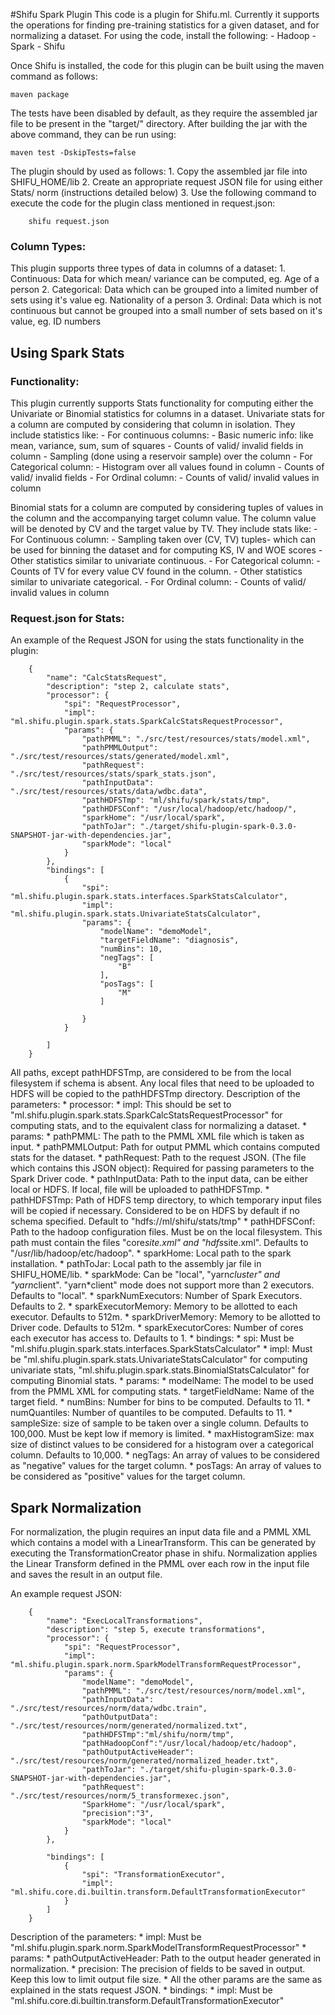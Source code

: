 #Shifu Spark Plugin
This code is a plugin for Shifu.ml. 
Currently it supports the operations for finding pre-training statistics for a given dataset, and for normalizing a dataset.
For using the code, install the following:
	- Hadoop
	- Spark
	- Shifu

Once Shifu is installed, the code for this plugin can be built using the maven command as follows:
	
	maven package

The tests have been disabled by default, as they require the assembled jar file to be present in the "target/" directory.
After building the jar with the above command, they can be run using:

	maven test -DskipTests=false
	
The plugin should by used as follows:
	1. Copy the assembled jar file into SHIFU_HOME/lib
	2. Create an appropriate request JSON file for using either Stats/ norm (instructions detailed below)
	3. Use the following command to execute the code for the plugin class mentioned in request.json: 
		
		shifu request.json
	
### Column Types:
This plugin supports three types of data in columns of a dataset:
	1. Continuous: Data for which mean/ variance can be computed, eg. Age of a person
	2. Categorical: Data which can be grouped into a limited number of sets using it's value eg. Nationality of a person
	3. Ordinal: Data which is not continuous but cannot be grouped into a small number of sets based on it's value, eg. ID numbers
	
## Using Spark Stats 
### Functionality:

This plugin currently supports Stats functionality for computing either the Univariate or Binomial statistics for columns in a dataset.
Univariate stats for a column are computed by considering that column in isolation. They include statistics like:
	- For continuous columns:
		- Basic numeric info: like mean, variance, sum, sum of squares
		- Counts of valid/ invalid fields in column
		- Sampling (done using a reservoir sample) over the column
	- For Categorical column:
		- Histogram over all values found in column
		- Counts of valid/ invalid fields
	- For Ordinal column:
		- Counts of valid/ invalid values in column

Binomial stats for a column are computed by considering tuples of values in the column and the accompanying target column value.
The column value will be denoted by CV and the target value by TV.
They include stats like:
	- For Continuous column: 
		- Sampling taken over (CV, TV) tuples- which can be used for binning the dataset and for computing KS, IV and WOE scores
		- Other statistics similar to univariate continuous.
	- For Categorical column:
		- Counts of TV for every value CV found in the column.
		- Other statistics similar to univariate categorical.
	- For Ordinal column:
		- Counts of valid/ invalid values in column

### Request.json for Stats:
An example of the Request JSON for using the stats functionality in the plugin:

```
	{
	    "name": "CalcStatsRequest",
	    "description": "step 2, calculate stats",
	    "processor": {
	        "spi": "RequestProcessor",
	        "impl": "ml.shifu.plugin.spark.stats.SparkCalcStatsRequestProcessor",
	        "params": {
	            "pathPMML": "./src/test/resources/stats/model.xml",
	            "pathPMMLOutput": "./src/test/resources/stats/generated/model.xml",
	            "pathRequest": "./src/test/resources/stats/spark_stats.json",
	            "pathInputData": "./src/test/resources/stats/data/wdbc.data",
	            "pathHDFSTmp": "ml/shifu/spark/stats/tmp",
	            "pathHDFSConf": "/usr/local/hadoop/etc/hadoop/",
	            "sparkHome": "/usr/local/spark",
	            "pathToJar": "./target/shifu-plugin-spark-0.3.0-SNAPSHOT-jar-with-dependencies.jar",
	            "sparkMode": "local"
	        }
	    },    
	    "bindings": [
	        {
	            "spi": "ml.shifu.plugin.spark.stats.interfaces.SparkStatsCalculator",
	            "impl": "ml.shifu.plugin.spark.stats.UnivariateStatsCalculator",
	            "params": {
	                "modelName": "demoModel",
	                "targetFieldName": "diagnosis",
	                "numBins": 10,
	                "negTags": [
	                    "B"
	                ],
	                "posTags": [
	                    "M"
	                ] 
	                    
	            }            
	        }
	
	    ]
	}
```
	
All paths, except pathHDFSTmp, are considered to be from the local filesystem if schema is absent. 
Any local files that need to be uploaded to HDFS will be copied to the pathHDFSTmp directory.
Description of the parameters:
	* processor: 
		* impl: This should be set to "ml.shifu.plugin.spark.stats.SparkCalcStatsRequestProcessor" for computing stats, and to the equivalent class for normalizing a dataset.
		* params:
			* pathPMML: The path to the PMML XML file which is taken as input.
			* pathPMMLOutput: Path for output PMML which contains computed stats for the dataset.
			* pathRequest: Path to the request JSON. (The file which contains this JSON object): Required for passing parameters to the Spark Driver code.
			* pathInputData: Path to the input data, can be either local or HDFS. If local, file will be uploaded to pathHDFSTmp.
			* pathHDFSTmp: Path of HDFS temp directory, to which temporary input files will be copied if necessary. Considered to be on HDFS by default if no schema specified. Default to "hdfs://ml/shifu/stats/tmp"
			* pathHDFSConf: Path to the hadoop configuration files. Must be on the local filesystem. This path must contain the files "core*site.xml" and "hdfs*site.xml". Defaults to "/usr/lib/hadoop/etc/hadoop".
			* sparkHome: Local path to the spark installation.
			* pathToJar: Local path to the assembly jar file in SHIFU_HOME/lib.
			* sparkMode: Can be "local", "yarn*cluster" and "yarn*client". "yarn*client" mode does not support more than 2 executors. Defaults to "local".
			* sparkNumExecutors: Number of Spark Executors. Defaults to 2.
			* sparkExecutorMemory: Memory to be allotted to each executor. Defaults to 512m.
			* sparkDriverMemory: Memory to be allotted to Driver code. Defaults to 512m.
			* sparkExecutorCores: Number of cores each executor has access to. Defaults to 1.
	* bindings:
		* spi: Must be "ml.shifu.plugin.spark.stats.interfaces.SparkStatsCalculator"
		* impl: Must be "ml.shifu.plugin.spark.stats.UnivariateStatsCalculator" for computing univariate stats, "ml.shifu.plugin.spark.stats.BinomialStatsCalculator" for computing Binomial stats.
		* params:
			* modelName: The model to be used from the PMML XML for computing stats.
			* targetFieldName: Name of the target field.
			* numBins: Number for bins to be computed. Defaults to 11.
			* numQuantiles: Number of quantiles to be computed. Defaults to 11.
			* sampleSize: size of sample to be taken over a single column. Defaults to 100,000. Must be kept low if memory is limited.
			* maxHistogramSize: max size of distinct values to be considered for a histogram over a categorical column. Defaults to 10,000.
			* negTags: An array of values to be considered as "negative" values for the target column.
			* posTags: An array of values to be considered as "positive" values for the target column.


## Spark Normalization 
For normalization, the plugin requires an input data file and a PMML XML which contains a model with a LinearTransform. This can be generated by executing the TransformationCreator phase in shifu.
Normalization applies the Linear Transform defined in the PMML over each row in the input file and saves the result in an output file.

An example request JSON:

```
	{
	    "name": "ExecLocalTransformations",
	    "description": "step 5, execute transformations",
	    "processor": {
	        "spi": "RequestProcessor",
	        "impl": "ml.shifu.plugin.spark.norm.SparkModelTransformRequestProcessor",
	        "params": {
	            "modelName": "demoModel",
	            "pathPMML": "./src/test/resources/norm/model.xml",
	            "pathInputData": "./src/test/resources/norm/data/wdbc.train",
	            "pathOutputData": "./src/test/resources/norm/generated/normalized.txt",
	            "pathHDFSTmp":"ml/shifu/norm/tmp",
	            "pathHadoopConf":"/usr/local/hadoop/etc/hadoop",
	            "pathOutputActiveHeader": "./src/test/resources/norm/generated/normalized_header.txt",
	            "pathToJar": "./target/shifu-plugin-spark-0.3.0-SNAPSHOT-jar-with-dependencies.jar",
	            "pathRequest": "./src/test/resources/norm/5_transformexec.json",
	            "SparkHome": "/usr/local/spark",
	            "precision":"3",
	            "sparkMode": "local"
	        }
	    },
	
	    "bindings": [
	        {
	            "spi": "TransformationExecutor",
	            "impl": "ml.shifu.core.di.builtin.transform.DefaultTransformationExecutor"
	        }
	    ]
	}
```

Description of the parameters:
	* impl: Must be "ml.shifu.plugin.spark.norm.SparkModelTransformRequestProcessor"
	* params:
		* pathOutputActiveHeader: Path to the output header generated in normalization.
		* precision: The precision of fields to be saved in output. Keep this low to limit output file size.
		* All the other params are the same as explained in the stats request JSON.
	* bindings:
		* impl: Must be "ml.shifu.core.di.builtin.transform.DefaultTransformationExecutor"
		

			

	
	
